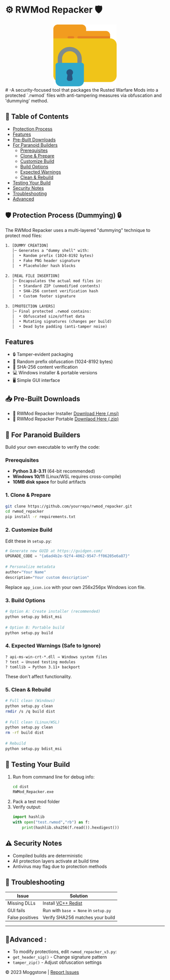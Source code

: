 # ⚙️ RWMod Repacker 🛡️
<div align="center">
<img width="200" height="195" src="docs/lock.png" alt="Icon of the tool" title="Tool Icon">
</div>
# -A security-focused tool that packages the Rusted Warfare Mods into a protected `.rwmod` files with anti-tampering measures via obfuscation and 'dummying' method.





## 📑 Table of Contents
- [Protection Process](#%EF%B8%8F-protection-process-dummying-)
- [Features](#-features)
- [Pre-Built Downloads](#-pre-built-downloads)
- [For Paranoid Builders](#-for-paranoid-builders)
  - [Prerequisites](#prerequisites)
  - [Clone & Prepare](#1-clone--prepare)
  - [Customize Build](#2-customize-build)
  - [Build Options](#3-build-options)
  - [Expected Warnings](#4-expected-warnings-safe-to-ignore)
  - [Clean & Rebuild](#5-clean--rebuild)
- [Testing Your Build](#-testing-your-build)
- [Security Notes](#-security-notes)
- [Troubleshooting](#-troubleshooting)
- [Advanced](#advanced-)

## 🛡️ Protection Process (Dummying) 🔒

The RWMod Repacker uses a multi-layered "dummying" technique to protect mod files:

```
1. [DUMMY CREATION]  
   │─ Generates a "dummy shell" with:  
   │  • Random prefix (1024-8192 bytes)  
   │  • Fake PNG header signature  
   │  • Placeholder hash blocks  

2. [REAL FILE INSERTION]  
   │─ Encapsulates the actual mod files in:  
   │  • Standard ZIP (unmodified contents)  
   │  • SHA-256 content verification hash  
   │  • Custom footer signature  

3. [PROTECTION LAYERS]  
   │─ Final protected .rwmod contains:  
   │  • Obfuscated size/offset data  
   │  • Mutating signatures (changes per build)  
   │  • Dead byte padding (anti-tamper noise)  
```

## Features
- 🔒 Tamper-evident packaging
- 🎲 Random prefix obfuscation (1024-8192 bytes)
- 🔐 SHA-256 content verification
- 💻 Windows installer & portable versions
- 🖥️ Simple GUI interface

## 📥 Pre-Built Downloads
- 💽 RWMod Repacker Installer [Download Here (.msi)](https://github.com/Moggle-Khraum/rwmod_repacker/blob/main/releases/program_installer/RWMod_Repacker_Setup.msi)
- 🧰 RWMod Repacker Portable [Downlaod Here (.zip)](https://github.com/Moggle-Khraum/rwmod_repacker/blob/main/releases/portable_zips/RWMod_repacker_v1.3.zip)

## 🔨 For Paranoid Builders
Build your own executable to verify the code:

### Prerequisites
- **Python 3.8-3.11** (64-bit recommended)
- **Windows 10/11** (Linux/WSL requires cross-compile)
- **10MB disk space** for build artifacts

### 1. Clone & Prepare
```bash
git clone https://github.com/yourrepo/rwmod_repacker.git
cd rwmod_repacker
pip install -r requirements.txt
```

### 2. Customize Build
Edit these in `setup.py`:
```python
# Generate new GUID at https://guidgen.com/
UPGRADE_CODE = "{a6ad4b2e-92f4-4062-9547-ff06205e6a87}" 

# Personalize metadata
author="Your Name"
description="Your custom description"
```

Replace `app_icon.ico` with your own 256x256px Windows icon file.

### 3. Build Options
```bash
# Option A: Create installer (recommended)
python setup.py bdist_msi

# Option B: Portable build
python setup.py build
```

### 4. Expected Warnings (Safe to Ignore)
```
? api-ms-win-crt-*.dll → Windows system files
? test → Unused testing modules
? tomllib → Python 3.11+ backport
```
These don't affect functionality.

### 5. Clean & Rebuild
```bash
# Full clean (Windows)
python setup.py clean
rmdir /s /q build dist

# Full clean (Linux/WSL)
python setup.py clean
rm -rf build dist

# Rebuild
python setup.py bdist_msi
```

## 🧪 Testing Your Build
1. Run from command line for debug info:
   ```bash
   cd dist
   RWMod_Repacker.exe
   ```
2. Pack a test mod folder
3. Verify output:
   ```python
   import hashlib
   with open("test.rwmod","rb") as f:
       print(hashlib.sha256(f.read()).hexdigest())
   ```

## ⚠️ Security Notes
- Compiled builds are deterministic
- All protection layers activate at build time
- Antivirus may flag due to protection methods

## 🚨 Troubleshooting
| Issue | Solution |
|-------|----------|
| Missing DLLs | Install [VC++ Redist](https://aka.ms/vs/17/release/vc_redist.x64.exe) |
| GUI fails | Run with `base = None` in `setup.py` |
| False positives | Verify SHA256 matches your build |

---
## 🔧Advanced : 
- To modify protections, edit `rwmod_repacker_v3.py`:
- `get_header_sig()` - Change signature pattern
- `tamper_zip()` - Adjust obfuscation settings

© 2023 Moggstone | [Report Issues](https://github.com/Moggle-Khraum/rwmod_repacker/issues)
